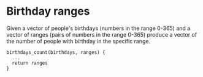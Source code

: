 # Birthday ranges

Given a vector of people's birthdays (numbers in the range 0-365) and a vector
of ranges (pairs of numbers in the range 0-365) produce a vector of the number
of people with birthday in the specific range.

```
birthdays_count(birthdays, ranges) {
  ...
  return ranges
}
```
